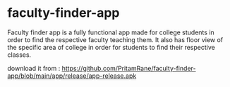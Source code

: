 # faculty-finder-app

Faculty finder app is a fully functional app made for college students in order to find the respective faculty teaching them. It also has floor view of the specific area of college in order for students to find their respective classes.

download it from : https://github.com/PritamRane/faculty-finder-app/blob/main/app/release/app-release.apk
